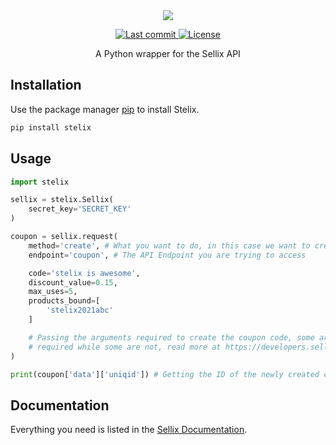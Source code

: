 <div align="center">
    <img src="https://i.imgur.com/ONYV8vH.png"/>
    <p>
      <a href="https://github.com/iclapcheeks/Stelix/pulse">
        <img alt="Last commit" src="https://img.shields.io/github/last-commit/iclapcheeks/Stelix"/>
      </a>
      <a href="https://github.com/iclapcheeks/Stelix/blob/main/LICENSE">
        <img src="https://img.shields.io/github/license/iclapcheeks/Stelix?style=flat-square&logo=GNU&label=License" alt="License">
      </a>
    </p>
    <p>A Python wrapper for the Sellix API</p>
</div>

## Installation

Use the package manager [pip](https://pip.pypa.io/en/stable/) to install Stelix.

```bash
pip install stelix
```

## Usage
```python
import stelix

sellix = stelix.Sellix(
    secret_key='SECRET_KEY'
)

coupon = sellix.request(
    method='create', # What you want to do, in this case we want to create a new coupon code
    endpoint='coupon', # The API Endpoint you are trying to access

    code='stelix is awesome',
    discount_value=0.15,
    max_uses=5,
    products_bound=[
        'stelix2021abc'
    ]

    # Passing the arguments required to create the coupon code, some are
    # required while some are not, read more at https://developers.sellix.io
)

print(coupon['data']['uniqid']) # Getting the ID of the newly created coupon code
```

## Documentation

Everything you need is listed in the [Sellix Documentation](https://developers.sellix.io/).
